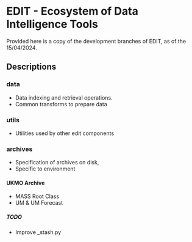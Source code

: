 # EDIT - Ecosystem of Data Intelligence Tools

Provided here is a copy of the development branches of EDIT, as of the 15/04/2024.

## Descriptions

### data

- Data indexing and retrieval operations.
- Common transforms to prepare data

### utils

- Utilities used by other edit components

### archives

- Specification of archives on disk,
- Specific to environment

#### UKMO Archive
- MASS Root Class
- UM & UM Forecast
##### TODO
- Improve _stash.py